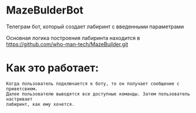 # MazeBulderBot
Телеграм бот, который создает лабиринт с введенными параметрами

Основная логика построения лабиринта находится в https://github.com/who-man-tech/MazeBuilder.git

# Как это работает:
    Когда пользователь подключается к боту, то он получает сообщение с приветсвием.
    Далее пользователю выводятся все доступные команды. Затем пользователь настривает
    лабиринт, как ему хочется.
